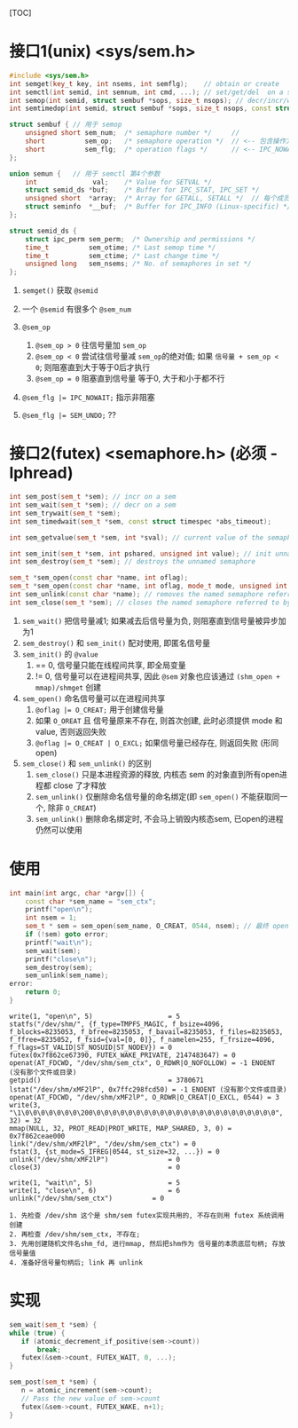 [TOC]
# 接口1(unix) <sys/sem.h>
```c++
#include <sys/sem.h>
int semget(key_t key, int nsems, int semflg);    // obtain or create
int semctl(int semid, int semnum, int cmd, ...); // set/get/del  on a sem
int semop(int semid, struct sembuf *sops, size_t nsops); // decr/incr/wait on a sem
int semtimedop(int semid, struct sembuf *sops, size_t nsops, const struct timespec *timeout);

struct sembuf { // 用于 semop
    unsigned short sem_num;  /* semaphore number */     //
    short          sem_op;   /* semaphore operation */  // <-- 包含操作方法
    short          sem_flg;  /* operation flags */      // <-- IPC_NOWAIT 和 SEM_UNDO
};

union semun {   // 用于 semctl 第4个参数
    int              val;    /* Value for SETVAL */
    struct semid_ds *buf;    /* Buffer for IPC_STAT, IPC_SET */
    unsigned short  *array;  /* Array for GETALL, SETALL */  // 每个成员; 对应着 sem_num
    struct seminfo  *__buf;  /* Buffer for IPC_INFO (Linux-specific) */
};

struct semid_ds {
    struct ipc_perm sem_perm;  /* Ownership and permissions */
    time_t          sem_otime; /* Last semop time */
    time_t          sem_ctime; /* Last change time */
    unsigned long   sem_nsems; /* No. of semaphores in set */
};
```
1. `semget()` 获取 `@semid`
2. 一个 `@semid` 有很多个 `@sem_num`

4. `@sem_op`
    1. `@sem_op > 0` 往信号量加 `sem_op`
    2. `@sem_op < 0` 尝试往信号量减 `sem_op`的绝对值; 如果 `信号量 + sem_op < 0`; 则阻塞直到大于等于0后才执行
    3. `@sem_op = 0` 阻塞直到信号量 等于0, 大于和小于都不行
5. `@sem_flg |= IPC_NOWAIT;` 指示非阻塞
6. `@sem_flg |= SEM_UNDO;` ??

# 接口2(futex) <semaphore.h> (必须 -lphread)
```c++
int sem_post(sem_t *sem); // incr on a sem
int sem_wait(sem_t *sem); // decr on a sem
int sem_trywait(sem_t *sem);
int sem_timedwait(sem_t *sem, const struct timespec *abs_timeout);

int sem_getvalue(sem_t *sem, int *sval); // current value of the semaphore

int sem_init(sem_t *sem, int pshared, unsigned int value); // init unnamed semaphore
int sem_destroy(sem_t *sem); // destroys the unnamed semaphore

sem_t *sem_open(const char *name, int oflag);
sem_t *sem_open(const char *name, int oflag, mode_t mode, unsigned int value);
int sem_unlink(const char *name); // removes the named semaphore referred to by name.
int sem_close(sem_t *sem); // closes the named semaphore referred to by sem
```
1. `sem_wait()` 把信号量减1; 如果减去后信号量为负, 则阻塞直到信号量被异步加为1
2. `sem_destroy()` 和 `sem_init()` 配对使用, 即匿名信号量
3. `sem_init()` 的 `@value`
    1. == 0, 信号量只能在线程间共享, 即全局变量
    2. != 0, 信号量可以在进程间共享, 因此 `@sem` 对象也应该通过 `(shm_open + mmap)/shmget` 创建
4. `sem_open()` 命名信号量可以在进程间共享
    1. `@oflag |= O_CREAT;` 用于创建信号量
    2. 如果 `O_OREAT` 且 信号量原来不存在, 则首次创建, 此时必须提供 mode 和 value, 否则返回失败
    3. `@oflag |= O_CREAT | O_EXCL;` 如果信号量已经存在, 则返回失败 (形同 open)
5. `sem_close()` 和 `sem_unlink()` 的区别
    1. `sem_close()` 只是本进程资源的释放, 内核态 sem 的对象直到所有open进程都 close 了才释放
    2. `sem_unlink()` 仅删除命名信号量的命名绑定(即 `sem_open()` 不能获取同一个, 除非 `O_CREAT`)
    3. `sem_unlink()` 删除命名绑定时, 不会马上销毁内核态sem, 已open的进程仍然可以使用

# 使用
```c++
int main(int argc, char *argv[]) {
    const char *sem_name = "sem_ctx";
    printf("open\n");
    int nsem = 1;
    sem_t * sem = sem_open(sem_name, O_CREAT, 0544, nsem); // 最终 open(/dev/shm/sem_ctx)
    if (!sem) goto error;
    printf("wait\n");
    sem_wait(sem);
    printf("close\n");
    sem_destroy(sem);
    sem_unlink(sem_name);
error:
    return 0;
}

```
```log
write(1, "open\n", 5)                   = 5
statfs("/dev/shm/", {f_type=TMPFS_MAGIC, f_bsize=4096, f_blocks=8235053, f_bfree=8235053, f_bavail=8235053, f_files=8235053, f_ffree=8235052, f_fsid={val=[0, 0]}, f_namelen=255, f_frsize=4096, f_flags=ST_VALID|ST_NOSUID|ST_NODEV}) = 0
futex(0x7f862ce67390, FUTEX_WAKE_PRIVATE, 2147483647) = 0
openat(AT_FDCWD, "/dev/shm/sem_ctx", O_RDWR|O_NOFOLLOW) = -1 ENOENT (没有那个文件或目录)
getpid()                                = 3780671
lstat("/dev/shm/xMF2lP", 0x7ffc298fcd50) = -1 ENOENT (没有那个文件或目录)
openat(AT_FDCWD, "/dev/shm/xMF2lP", O_RDWR|O_CREAT|O_EXCL, 0544) = 3
write(3, "\1\0\0\0\0\0\0\0\200\0\0\0\0\0\0\0\0\0\0\0\0\0\0\0\0\0\0\0\0\0\0\0", 32) = 32
mmap(NULL, 32, PROT_READ|PROT_WRITE, MAP_SHARED, 3, 0) = 0x7f862ceae000
link("/dev/shm/xMF2lP", "/dev/shm/sem_ctx") = 0
fstat(3, {st_mode=S_IFREG|0544, st_size=32, ...}) = 0
unlink("/dev/shm/xMF2lP")               = 0
close(3)                                = 0

write(1, "wait\n", 5)                   = 5
write(1, "close\n", 6)                  = 6
unlink("/dev/shm/sem_ctx")          = 0

1. 先检查 /dev/shm 这个是 shm/sem futex实现共用的, 不存在则用 futex 系统调用创建
2. 再检查 /dev/shm/sem_ctx, 不存在;
3. 先用创建随机文件名shm_fd, 进行mmap, 然后把shm作为 信号量的本质底层句柄; 存放 信号量值
4. 准备好信号量句柄后; link 再 unlink
```

# 实现
```c++
sem_wait(sem_t *sem) {
while (true) {
   if (atomic_decrement_if_positive(sem->count))
       break;
   futex(&sem->count, FUTEX_WAIT, 0, ...);
}

sem_post(sem_t *sem) {
   n = atomic_increment(sem->count);
   // Pass the new value of sem->count
   futex(&sem->count, FUTEX_WAKE, n+1);
}
```